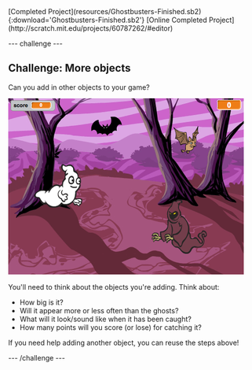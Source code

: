 <div class="p-hero-buttons">
  [Completed Project](resources/Ghostbusters-Finished.sb2){:download='Ghostbusters-Finished.sb2'}
  [Online Completed Project](http://scratch.mit.edu/projects/60787262/#editor)
</div>

--- challenge ---

## Challenge: More objects

Can you add in other objects to your game?

![screenshot](images/ghost-final.png)

You'll need to think about the objects you're adding. Think about:

+ How big is it?
+ Will it appear more or less often than the ghosts?
+ What will it look/sound like when it has been caught?
+ How many points will you score (or lose) for catching it?

If you need help adding another object, you can reuse the steps above!

--- /challenge ---
